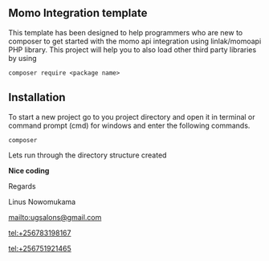 ## Momo Integration template ##

This template has been designed to help programmers who are new to composer to get started with the momo api integration  using linlak/momoapi PHP library. This project will help you to also load other third party libraries by using
	
	composer require <package name>
	
## Installation ##
To start a new project go to you project directory and open it in terminal or command prompt (cmd) for windows and enter the following commands.

	composer
	
Lets run through  the directory structure created


**Nice coding**

Regards

Linus Nowomukama

[mailto:ugsalons@gmail.com](mailto:ugsalons@gmail.com "Send Email")

[tel:+256783198167](tel:+256783198167 "Call me")

[tel:+256751921465](tel:+256751921465 "Call or Watsapp")